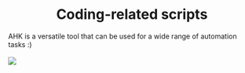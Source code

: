 



<h1 align="center"> Coding-related scripts</h1>



AHK is a versatile tool that can be used for a wide range of automation tasks :)
<br>
</br>
![](https://i.imgur.com/4KizCpq.jpeg)
